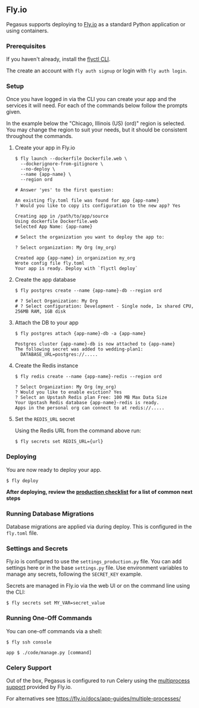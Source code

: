 ## Fly.io

Pegasus supports deploying to [Fly.io](https://fly.io/) as a standard Python application or using containers.

### Prerequisites

If you haven't already, install the [flyctl CLI](https://fly.io/docs/hands-on/install-flyctl/).

The create an account with `fly auth signup` or login with `fly auth login`.

### Setup

Once you have logged in via the CLI you can create your app and the services it will need.
For each of the commands below follow the prompts given.

In the example below the "Chicago, Illinois (US) (ord)" region is selected. You may change
the region to suit your needs, but it should be consistent throughout the commands.

1. Create your app in Fly.io

    ```shell
    $ fly launch --dockerfile Dockerfile.web \
      --dockerignore-from-gitignore \
      --no-deploy \
      --name {app-name} \
      --region ord
    
    # Answer 'yes' to the first question:

    An existing fly.toml file was found for app {app-name}
    ? Would you like to copy its configuration to the new app? Yes
    
    Creating app in /path/to/app/source
    Using dockerfile Dockerfile.web
    Selected App Name: {app-name}
    
    # Select the organization you want to deploy the app to:

    ? Select organization: My Org (my_org)
    
    Created app {app-name} in organization my_org
    Wrote config file fly.toml
    Your app is ready. Deploy with `flyctl deploy`
    ```

2. Create the app database

    ```shell
    $ fly postgres create --name {app-name}-db --region ord
    
    # ? Select Organization: My Org
    # ? Select configuration: Development - Single node, 1x shared CPU, 256MB RAM, 1GB disk
    ```

3. Attach the DB to your app

    ```shell
    $ fly postgres attach {app-name}-db -a {app-name}
    
    Postgres cluster {app-name}-db is now attached to {app-name}
    The following secret was added to wedding-plan1:
      DATABASE_URL=postgres://.....
    ```

4. Create the Redis instance
    
    ```shell
    $ fly redis create --name {app-name}-redis --region ord
    
    ? Select Organization: My Org (my_org)
    ? Would you like to enable eviction? Yes
    ? Select an Upstash Redis plan Free: 100 MB Max Data Size
    Your Upstash Redis database {app-name}-redis is ready.
    Apps in the personal org can connect to at redis://.....

    ```

5. Set the `REDIS_URL` secret

    Using the Redis URL from the command above run:

    ```shell
    $ fly secrets set REDIS_URL={url}
    ```

### Deploying

You are now ready to deploy your app.

```shell
$ fly deploy
```

**After deploying, review the [production checklist](/deployment/production-checklist.md) for a list
of common next steps**

### Running Database Migrations

Database migrations are applied via during deploy. This is configured in the `fly.toml` file.

### Settings and Secrets

Fly.io is configured to use the `settings_production.py` file.
You can add settings here or in the base `settings.py` file. Use environment variables to manage any secrets,
following the `SECRET_KEY` example.

Secrets are managed in Fly.io via the web UI or on the command line using the CLI:

```shell
$ fly secrets set MY_VAR=secret_value
```

### Running One-Off Commands

You can one-off commands via a shell:

```shell
$ fly ssh console

app $ ./code/manage.py [command]
```

### Celery Support

Out of the box, Pegasus is configured to run Celery using the [multiprocess support][multiprocess] provided by
Fly.io.

For alternatives see https://fly.io/docs/app-guides/multiple-processes/

[multiprocess]: https://fly.io/docs/reference/configuration/#the-processes-section
 
